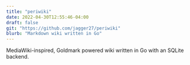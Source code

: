 ```yaml
---
title: "periwiki"
date: 2022-04-30T12:55:46-04:00
draft: false
git: "https://github.com/jagger27/periwiki"
blurb: "Markdown wiki written in Go"
---
```

MediaWiki-inspired, Goldmark powered wiki written in Go with an SQLite backend.
